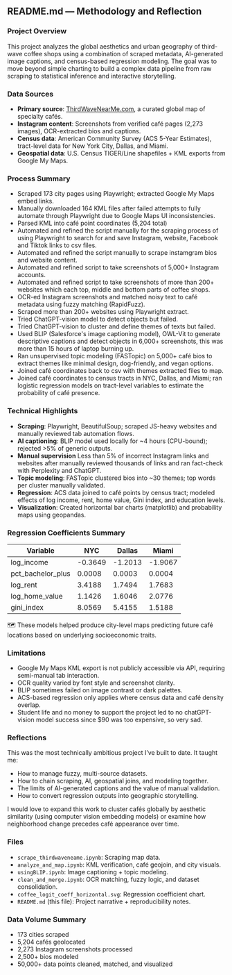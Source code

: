## README.md — Methodology and Reflection

### Project Overview
This project analyzes the global aesthetics and urban geography of third-wave coffee shops using a combination of scraped metadata, AI-generated image captions, and census-based regression modeling. The goal was to move beyond simple charting to build a complex data pipeline from raw scraping to statistical inference and interactive storytelling.

### Data Sources
- **Primary source**: [ThirdWaveNearMe.com](https://thirdwavenearme.com), a curated global map of specialty cafés.
- **Instagram content**: Screenshots from verified café pages (2,273 images), OCR-extracted bios and captions.
- **Census data**: American Community Survey (ACS 5-Year Estimates), tract-level data for New York City, Dallas, and Miami.
- **Geospatial data**: U.S. Census TIGER/Line shapefiles + KML exports from Google My Maps.

### Process Summary
- Scraped 173 city pages using Playwright; extracted Google My Maps embed links.
- Manually downloaded 164 KML files after failed attempts to fully automate through Playwright due to Google Maps UI inconsistencies.
- Parsed KML into café point coordinates (5,204 total)
- Automated and refined the script manually for the scraping process of using Playwright to search for and save Instagram, website, Facebook and Tiktok links to csv files.
- Automated and refined the script manually to scrape instamgram bios and website content.
- Automated and refined script to take screenshots of 5,000+ Instagram accounts.
- Automated and refined script to take screenshots of more than 200+ websites which each top, middle and bottom parts of coffee shops.
- OCR-ed Instagram screenshots and matched noisy text to café metadata using fuzzy matching (RapidFuzz).
- Scraped more than 200+ websites using Playwright extract.
- Tried ChatGPT-vision model to detect objects but failed.
- Tried ChatGPT-vision to cluster and define themes of texts but failed. 
- Used BLIP (Salesforce's image captioning model), OWL-Vit to generate descriptive captions and detect objects in 6,000+ screenshots, this was more than 15 hours of laptop burning up. 
- Ran unsupervised topic modeling (FASTopic) on 5,000+ café bios to extract themes like minimal design, dog-friendly, and vegan options.
- Joined café coordinates back to csv with themes extracted files to map. 
- Joined café coordinates to census tracts in NYC, Dallas, and Miami; ran logistic regression models on tract-level variables to estimate the probability of café presence.

### Technical Highlights
- **Scraping**: Playwright, BeautifulSoup; scraped JS-heavy websites and manually reviewed tab automation flows.
- **AI captioning**: BLIP model used locally for ~4 hours (CPU-bound); rejected >5% of generic outputs.
- **Manual supervision** Less than 5% of incorrect Instagram links and websites after manually reviewed thousands of links and ran fact-check with Perplexity and ChatGPT.
- **Topic modeling**: FASTopic clustered bios into ~30 themes; top words per cluster manually validated.
- **Regression**: ACS data joined to café points by census tract; modeled effects of log income, rent, home value, Gini index, and education levels.
- **Visualization**: Created horizontal bar charts (matplotlib) and probability maps using geopandas.

### Regression Coefficients Summary
| Variable              | NYC     | Dallas | Miami  |
|-----------------------|---------|--------|--------|
| log_income            | -0.3649 | -1.2013| -1.9067|
| pct_bachelor_plus     | 0.0008  | 0.0003 | 0.0004 |
| log_rent              | 3.4188  | 1.7494 | 1.7683 |
| log_home_value        | 1.1426  | 1.6046 | 2.0776 |
| gini_index            | 8.0569  | 5.4155 | 1.5188 |

🗺️ These models helped produce city-level maps predicting future café locations based on underlying socioeconomic traits.

### Limitations
- Google My Maps KML export is not publicly accessible via API, requiring semi-manual tab interaction.
- OCR quality varied by font style and screenshot clarity.
- BLIP sometimes failed on image contrast or dark palettes.
- ACS-based regression only applies where census data and café density overlap.
- Student life and no money to support the project led to no chatGPT-vision model success since $90 was too expensive, so very sad. 

### Reflections
This was the most technically ambitious project I’ve built to date. It taught me:
- How to manage fuzzy, multi-source datasets.
- How to chain scraping, AI, geospatial joins, and modeling together.
- The limits of AI-generated captions and the value of manual validation.
- How to convert regression outputs into geographic storytelling.

I would love to expand this work to cluster cafés globally by aesthetic similarity (using computer vision embedding models) or examine how neighborhood change precedes café appearance over time.

### Files
- `scrape_thirdwaveneame.ipynb`: Scraping map data.
- `analyze_and_map.ipynb`: KML verification, café geojoin, and city visuals.
- `usingBLIP.ipynb`: Image captioning + topic modeling.
- `clean_and_merge.ipynb`: OCR matching, fuzzy logic, and dataset consolidation.
- `coffee_logit_coeff_horizontal.svg`: Regression coefficient chart.
- `README.md` (this file): Project narrative + reproducibility notes.

### Data Volume Summary
- 173 cities scraped
- 5,204 cafés geolocated
- 2,273 Instagram screenshots processed
- 2,500+ bios modeled
- 50,000+ data points cleaned, matched, and visualized


